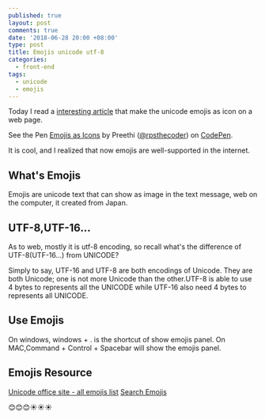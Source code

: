 ```yaml
---
published: true
layout: post
comments: true
date: '2018-06-28 20:00 +08:00'
type: post
title: Emojis unicode utf-8
categories:
  - front-end
tags:
  - unicode
  - emojis
---
```

Today I read a [interesting article](https://preethisam.com/2018/06/25/how-to-use-emojis-as-icons/) that make the unicode emojis as icon on a web page.

<p data-height="265" data-theme-id="0" data-slug-hash="rKrMrj" data-default-tab="css,result" data-user="rpsthecoder" data-embed-version="2" data-pen-title="Emojis as Icons" class="codepen">See the Pen <a href="https://codepen.io/rpsthecoder/pen/rKrMrj/">Emojis as Icons</a> by Preethi (<a href="https://codepen.io/rpsthecoder">@rpsthecoder</a>) on <a href="https://codepen.io">CodePen</a>.</p>
<script async src="https://static.codepen.io/assets/embed/ei.js"></script>

It is cool, and I realized that now emojis are well-supported in the internet.

## What's Emojis
Emojis are unicode text that can show as image in the text message, web on the computer, it created from Japan.

## UTF-8,UTF-16...
As to web, mostly it is utf-8 encoding, so recall what's the difference of UTF-8(UTF-16...) from UNICODE?

Simply to say,  UTF-16 and UTF-8 are both encodings of Unicode. They are both Unicode; one is not more Unicode than the other.UTF-8 is able to use 4 bytes to represents all the UNICODE while UTF-16 also need 4 bytes to represents all UNICODE.

## Use Emojis
On windows, windows + . is the shortcut of show emojis panel.
On MAC,Command + Control + Spacebar will show the emojis panel.

## Emojis Resource
[Unicode office site - all emojis list](http://unicode.org/emoji/charts/full-emoji-list.html)
[Search Emojis](https://emojipedia.org/)

😊😊😊☀️☀️☀️

